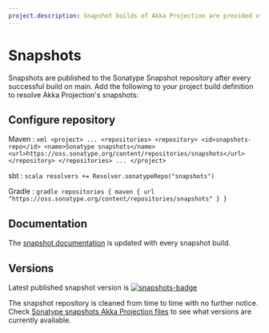 ```yaml
---
project.description: Snapshot builds of Akka Projection are provided via the Sonatype snapshot repository.
---
```

# Snapshots

[snapshots-badge]:  https://img.shields.io/nexus/s/com.lightbend.akka/akka-projection-core_2.13?server=https%3A%2F%2Foss.sonatype.org
[snapshots]:        https://oss.sonatype.org/content/repositories/snapshots/com/lightbend/akka/akka-projection-core_2.13/

Snapshots are published to the Sonatype Snapshot repository after every successful build on main.
Add the following to your project build definition to resolve Akka Projection's snapshots:

## Configure repository

Maven
:   ```xml
    <project>
    ...
      <repositories>
        <repository>
            <id>snapshots-repo</id>
            <name>Sonatype snapshots</name>
            <url>https://oss.sonatype.org/content/repositories/snapshots</url>
        </repository>
      </repositories>
    ...
    </project>
    ```

sbt
:   ```scala
    resolvers += Resolver.sonatypeRepo("snapshots")
    ```

Gradle
:   ```gradle
    repositories {
      maven {
        url  "https://oss.sonatype.org/content/repositories/snapshots"
      }
    }
    ```

## Documentation

The [snapshot documentation](https://doc.akka.io/docs/akka-projection/snapshot) is updated with every snapshot build.

## Versions

Latest published snapshot version is [![snapshots-badge][]][snapshots]

The snapshot repository is cleaned from time to time with no further notice. Check [Sonatype snapshots Akka Projection files](https://oss.sonatype.org/content/repositories/snapshots/com/lightbend/akka/) to see what versions are currently available.
